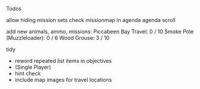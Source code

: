Todos

allow hiding mission sets
check missionmap in agenda
agenda scroll

add new animals, ammo, missions:
	Piccabeen Bay Travel: 0 / 10
	Smoke Pole (Muzzleloader): 0 / 6
	Wood Grouse: 3 / 10

tidy
- reword repeated list items in objectives
- (Single Player) 
- hint check
- include map images for travel locations
